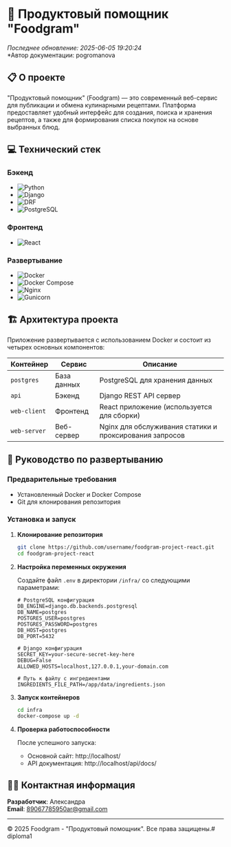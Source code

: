 # 🍲 Продуктовый помощник "Foodgram"

*Последнее обновление: 2025-06-05 19:20:24*  
*Автор документации: pogromanova

## 📋 О проекте

"Продуктовый помощник" (Foodgram) — это современный веб-сервис для публикации и обмена кулинарными рецептами. Платформа предоставляет удобный интерфейс для создания, поиска и хранения рецептов, а также для формирования списка покупок на основе выбранных блюд.

## 💻 Технический стек

### Бэкенд
- ![Python](https://img.shields.io/badge/Python-3.7+-blue)
- ![Django](https://img.shields.io/badge/Django-3.2+-green)
- ![DRF](https://img.shields.io/badge/DRF-latest-red)
- ![PostgreSQL](https://img.shields.io/badge/PostgreSQL-latest-blue)

### Фронтенд
- ![React](https://img.shields.io/badge/React-latest-blue)

### Развертывание
- ![Docker](https://img.shields.io/badge/Docker-latest-blue)
- ![Docker Compose](https://img.shields.io/badge/Docker_Compose-latest-blue)
- ![Nginx](https://img.shields.io/badge/Nginx-1.21+-green)
- ![Gunicorn](https://img.shields.io/badge/Gunicorn-latest-green)

## 🏗️ Архитектура проекта

Приложение развертывается с использованием Docker и состоит из четырех основных компонентов:

| Контейнер | Сервис | Описание |
|-----------|--------|----------|
| `postgres` | База данных | PostgreSQL для хранения данных |
| `api` | Бэкенд | Django REST API сервер |
| `web-client` | Фронтенд | React приложение (используется для сборки) |
| `web-server` | Веб-сервер | Nginx для обслуживания статики и проксирования запросов |

## 🚀 Руководство по развертыванию

### Предварительные требования

- Установленный Docker и Docker Compose
- Git для клонирования репозитория

### Установка и запуск

1. **Клонирование репозитория**
   ```bash
   git clone https://github.com/username/foodgram-project-react.git
   cd foodgram-project-react
   ```

2. **Настройка переменных окружения**
   
   Создайте файл `.env` в директории `/infra/` со следующими параметрами:

   ```dotenv
   # PostgreSQL конфигурация
   DB_ENGINE=django.db.backends.postgresql
   DB_NAME=postgres
   POSTGRES_USER=postgres
   POSTGRES_PASSWORD=postgres
   DB_HOST=postgres
   DB_PORT=5432
   
   # Django конфигурация
   SECRET_KEY=your-secure-secret-key-here
   DEBUG=False
   ALLOWED_HOSTS=localhost,127.0.0.1,your-domain.com
   
   # Путь к файлу с ингредиентами
   INGREDIENTS_FILE_PATH=/app/data/ingredients.json
   ```

3. **Запуск контейнеров**
   ```bash
   cd infra
   docker-compose up -d
   ```

4. **Проверка работоспособности**
   
   После успешного запуска:
   - Основной сайт: http://localhost/
   - API документация: http://localhost/api/docs/

## 👨‍💻 Контактная информация

**Разработчик**: Александра  
**Email**: 89067785950ar@gmail.com

---

© 2025 Foodgram - "Продуктовый помощник". Все права защищены.# diploma1

